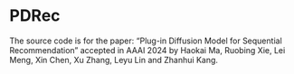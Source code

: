 # PDRec
The source code is for the paper: “Plug-in Diffusion Model for Sequential Recommendation” accepted in AAAI 2024 by Haokai Ma, Ruobing Xie, Lei Meng, Xin Chen, Xu Zhang, Leyu Lin and Zhanhui Kang.
